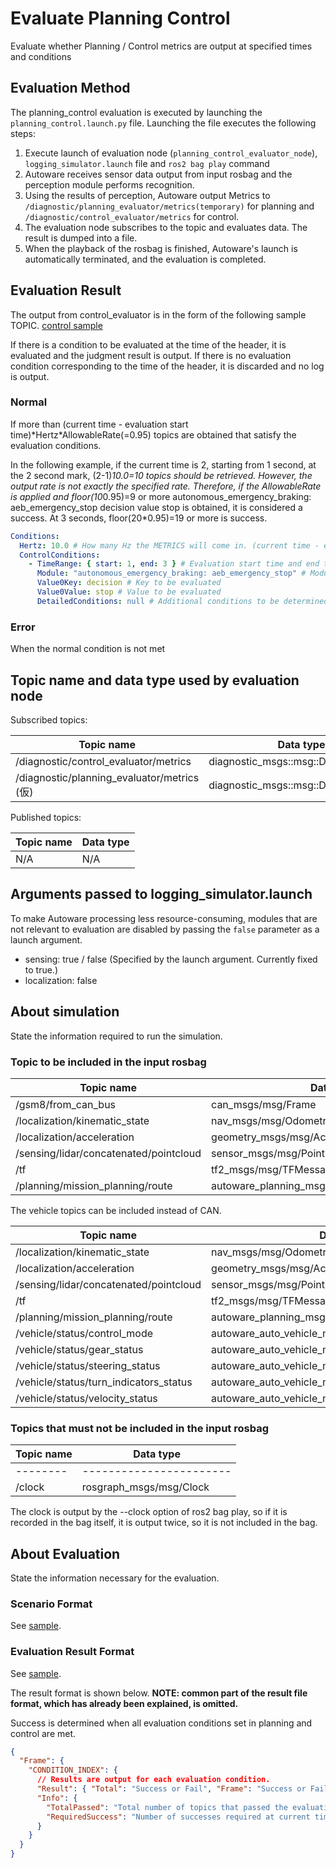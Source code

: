 # Evaluate Planning Control

Evaluate whether Planning / Control metrics are output at specified times and conditions

## Evaluation Method

The planning_control evaluation is executed by launching the `planning_control.launch.py` file.
Launching the file executes the following steps:

1. Execute launch of evaluation node (`planning_control_evaluator_node`), `logging_simulator.launch` file and `ros2 bag play` command
2. Autoware receives sensor data output from input rosbag and the perception module performs recognition.
3. Using the results of perception, Autoware output Metrics to `/diagnostic/planning_evaluator/metrics(temporary)` for planning and `/diagnostic/control_evaluator/metrics` for control.
4. The evaluation node subscribes to the topic and evaluates data. The result is dumped into a file.
5. When the playback of the rosbag is finished, Autoware's launch is automatically terminated, and the evaluation is completed.

## Evaluation Result

The output from control_evaluator is in the form of the following sample TOPIC.
[control sample](https://github.com/tier4/driving_log_replayer/blob/main/sample/planning_control/control_diag.txt)

If there is a condition to be evaluated at the time of the header, it is evaluated and the judgment result is output.
If there is no evaluation condition corresponding to the time of the header, it is discarded and no log is output.

### Normal

If more than (current time - evaluation start time)\*Hertz\*AllowableRate(=0.95) topics are obtained that satisfy the evaluation conditions.

In the following example, if the current time is 2, starting from 1 second, at the 2 second mark, (2-1)*10.0=10 topics should be retrieved.
However, the output rate is not exactly the specified rate.
Therefore, if the AllowableRate is applied and floor(10*0.95)=9 or more autonomous_emergency_braking: aeb_emergency_stop decision value stop is obtained, it is considered a success.
At 3 seconds, floor(20\*0.95)=19 or more is success.

```yaml
Conditions:
  Hertz: 10.0 # How many Hz the METRICS will come in. (current time - evaluation start time)* Hertz * AllowableRate(=0.95) or more TOPICS that match the condition must be output. AllowableRate is currently fixed.
  ControlConditions:
    - TimeRange: { start: 1, end: 3 } # Evaluation start time and end time, end is optional and if omitted, sys.float_info.max
      Module: "autonomous_emergency_braking: aeb_emergency_stop" # Modules to be evaluated
      Value0Key: decision # Key to be evaluated
      Value0Value: stop # Value to be evaluated
      DetailedConditions: null # Additional conditions to be determined, such as position, speed, etc. If null, succeeds when Value0Value is matched. If not null, DetailedConditions must also satisfy the condition.
```

### Error

When the normal condition is not met

## Topic name and data type used by evaluation node

Subscribed topics:

| Topic name                                  | Data type                             |
| ------------------------------------------- | ------------------------------------- |
| /diagnostic/control_evaluator/metrics       | diagnostic_msgs::msg::DiagnosticArray |
| /diagnostic/planning_evaluator/metrics (仮) | diagnostic_msgs::msg::DiagnosticArray |

Published topics:

| Topic name | Data type |
| ---------- | --------- |
| N/A        | N/A       |

## Arguments passed to logging_simulator.launch

To make Autoware processing less resource-consuming, modules that are not relevant to evaluation are disabled by passing the `false` parameter as a launch argument.

- sensing: true / false (Specified by the launch argument. Currently fixed to true.)
- localization: false

## About simulation

State the information required to run the simulation.

### Topic to be included in the input rosbag

| Topic name                             | Data type                                    |
| -------------------------------------- | -------------------------------------------- |
| /gsm8/from_can_bus                     | can_msgs/msg/Frame                           |
| /localization/kinematic_state          | nav_msgs/msg/Odometry                        |
| /localization/acceleration             | geometry_msgs/msg/AccelWithCovarianceStamped |
| /sensing/lidar/concatenated/pointcloud | sensor_msgs/msg/PointCloud2                  |
| /tf                                    | tf2_msgs/msg/TFMessage                       |
| /planning/mission_planning/route       | autoware_planning_msgs/msg/LaneletRoute      |

The vehicle topics can be included instead of CAN.

| Topic name                             | Data type                                           |
| -------------------------------------- | --------------------------------------------------- |
| /localization/kinematic_state          | nav_msgs/msg/Odometry                               |
| /localization/acceleration             | geometry_msgs/msg/AccelWithCovarianceStamped        |
| /sensing/lidar/concatenated/pointcloud | sensor_msgs/msg/PointCloud2                         |
| /tf                                    | tf2_msgs/msg/TFMessage                              |
| /planning/mission_planning/route       | autoware_planning_msgs/msg/LaneletRoute             |
| /vehicle/status/control_mode           | autoware_auto_vehicle_msgs/msg/ControlModeReport    |
| /vehicle/status/gear_status            | autoware_auto_vehicle_msgs/msg/GearReport           |
| /vehicle/status/steering_status        | autoware_auto_vehicle_msgs/SteeringReport           |
| /vehicle/status/turn_indicators_status | autoware_auto_vehicle_msgs/msg/TurnIndicatorsReport |
| /vehicle/status/velocity_status        | autoware_auto_vehicle_msgs/msg/VelocityReport       |

### Topics that must not be included in the input rosbag

| Topic name | Data type               |
| ---------- | ----------------------- |
| --------   | ----------------------- |
| /clock     | rosgraph_msgs/msg/Clock |

The clock is output by the --clock option of ros2 bag play, so if it is recorded in the bag itself, it is output twice, so it is not included in the bag.

## About Evaluation

State the information necessary for the evaluation.

### Scenario Format

See [sample](https://github.com/tier4/driving_log_replayer/blob/main/sample/planning_control/scenario.ja.yaml).

### Evaluation Result Format

See [sample](https://github.com/tier4/driving_log_replayer/blob/main/sample/planning_control/result.json).

The result format is shown below.
**NOTE: common part of the result file format, which has already been explained, is omitted.**

Success is determined when all evaluation conditions set in planning and control are met.

```json
{
  "Frame": {
    "CONDITION_INDEX": {
      // Results are output for each evaluation condition.
      "Result": { "Total": "Success or Fail", "Frame": "Success or Fail" },
      "Info": {
        "TotalPassed": "Total number of topics that passed the evaluation criteria",
        "RequiredSuccess": "Number of successes required at current time (TotalPassed >= RequiredSuccess makes Total a success)"
      }
    }
  }
}
```
